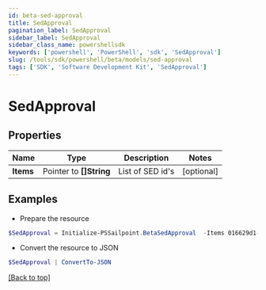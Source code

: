 ```yaml
---
id: beta-sed-approval
title: SedApproval
pagination_label: SedApproval
sidebar_label: SedApproval
sidebar_class_name: powershellsdk
keywords: ['powershell', 'PowerShell', 'sdk', 'SedApproval'] 
slug: /tools/sdk/powershell/beta/models/sed-approval
tags: ['SDK', 'Software Development Kit', 'SedApproval']
---
```



# SedApproval

## Properties

Name | Type | Description | Notes
------------ | ------------- | ------------- | -------------
**Items** |  Pointer to **[]String** | List of SED id's | [optional] 

## Examples

- Prepare the resource
```powershell
$SedApproval = Initialize-PSSailpoint.BetaSedApproval  -Items 016629d1-1d25-463f-97f3-c6686846650
```

- Convert the resource to JSON
```powershell
$SedApproval | ConvertTo-JSON
```


[[Back to top]](#) 

